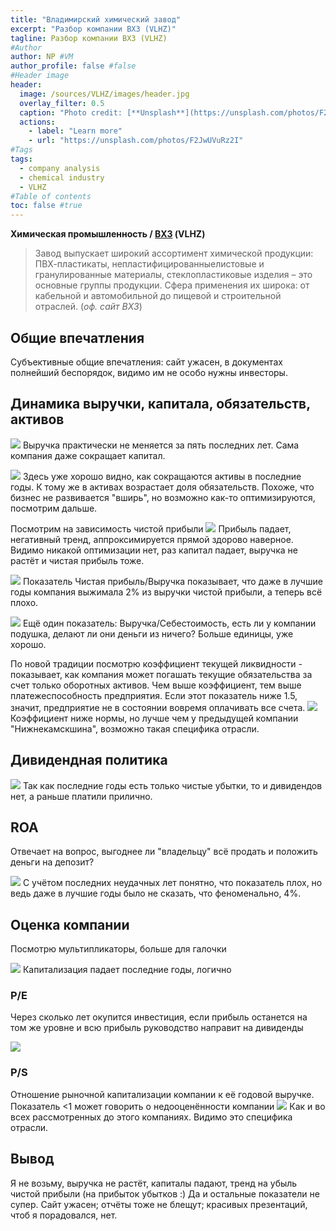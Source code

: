 ```yaml
---
title: "Владимирский химический завод"
excerpt: "Разбор компании ВХЗ (VLHZ)"
tagline: Разбор компании ВХЗ (VLHZ)
#Author
author: NP #VM
author_profile: false #false
#Header image
header:
  image: /sources/VLHZ/images/header.jpg
  overlay_filter: 0.5
  caption: "Photo credit: [**Unsplash**](https://unsplash.com/photos/F2JwUVuRz2I)"
  actions:
    - label: "Learn more"
    - url: "https://unsplash.com/photos/F2JwUVuRz2I"
#Tags
tags:
  - company analysis
  - chemical industry
  - VLHZ
#Table of contents
toc: false #true
---
```


**Химическая промышленность / [ВХЗ](https://www.vhz.su) (VLHZ)**

> Завод выпускает широкий ассортимент химической продукции: ПВХ-пластикаты, непластифицированныелистовые и гранулированные материалы, стеклопластиковые изделия – это основные группы продукции. Сфера применения их широка: от кабельной и автомобильной до пищевой и строительной отраслей.  (*оф. сайт ВХЗ*)

## Общие впечатления
Субъективные общие впечатления: сайт ужасен, в документах полнейший беспорядок, видимо им не особо нужны инвесторы.

## Динамика выручки, капитала, обязательств, активов

![](../sources/VLHZ/images/revenue.png)
Выручка практически не меняется за пять последних лет.
Сама компания даже сокращает капитал.

![](../sources/VLHZ/images/assets.png)
Здесь уже хорошо видно, как сокращаются активы в последние годы. 
К тому же в активах возрастает доля обязательств.
Похоже, что бизнес не развивается "вширь", но возможно как-то оптимизируются, посмотрим дальше.

Посмотрим на зависимость чистой прибыли
![](../sources/VLHZ/images/net_profit.png)
Прибыль падает, негативный тренд, аппроксимируется прямой здорово наверное.
Видимо никакой оптимизации нет, раз капитал падает, выручка не растёт и чистая прибыль тоже.

![](../sources/VLHZ/images/net_profit_over_revenue.png)
Показатель Чистая прибыль/Выручка показывает, что даже в лучшие годы компания выжимала 2% из выручки чистой прибыли, а теперь всё плохо.

![](../sources/VLHZ/images/revenue_cost_price.png)
Ещё один показатель: Выручка/Себестоимость, есть ли у компании подушка, делают ли они деньги из ничего? 
Больше единицы, уже хорошо.

По новой традиции посмотрю коэффициент текущей ликвидности - показывает, как компания может погашать текущие обязательства за счет только оборотных активов.
Чем выше коэффициент, тем выше платежеспособность предприятия. Если этот показатель ниже 1.5, значит, предприятие не в состоянии вовремя оплачивать все счета.
![](../sources/VLHZ/images/liquid.png)
Коэффициент ниже нормы, но лучше чем у предыдущей компании "Нижнекамскшина", возможно такая специфика отрасли.


## Дивидендная политика

![](../sources/VLHZ/images/dividend_share_percent.png)
Так как последние годы есть только чистые убытки, то и дивидендов нет, а раньше платили прилично.

## ROA
Отвечает на вопрос, выгоднее ли "владельцу" всё продать и положить деньги на депозит?

![](../sources/VLHZ/images/ROA.png)
С учётом последних неудачных лет понятно, что показатель плох, но ведь даже в лучшие годы было не сказать, что феноменально, 4%.

## Оценка компании
Посмотрю мультипликаторы, больше для галочки

![](../sources/VLHZ/images/capitalization.png)
Капитализация падает последние годы, логично

### P/E
Через сколько лет окупится инвестиция, если прибыль останется на том же уровне и всю прибыль руководство направит на дивиденды

![](../sources/VLHZ/images/PE.png)

### P/S
Отношение рыночной капитализации компании к её годовой выручке. 
Показатель <1 может говорить о недооценённости компании
![](../sources/VLHZ/images/PS.png)
Как и во всех рассмотренных до этого компаниях. Видимо это специфика отрасли.

## Вывод
Я не возьму, выручка не растёт, капиталы падают, тренд на убыль чистой прибыли (на прибыток убытков :)
Да и остальные показатели не супер.
Сайт ужасен; отчёты тоже не блещут; красивых презентаций, чтоб я порадовался, нет.